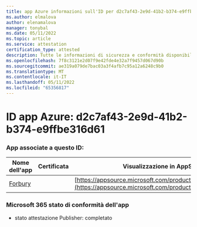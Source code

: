 ```yaml
---
title: app Azure informazioni sull'ID per d2c7af43-2e9d-41b2-b374-e9ffbe316d61
ms.author: elmalova
author: elenamalova
manager: tonybal
ms.date: 05/11/2022
ms.topic: article
ms.service: attestation
certification_type: attested
description: Tutte le informazioni di sicurezza e conformità disponibili per d2c7af43-2e9d-41b2-b374-e9ffbe316d61.
ms.openlocfilehash: 7f8c3121e2d07f9e42fde4e32a7f9457d067d90b
ms.sourcegitcommit: ae319a079de7bac03a3f4afb7c95a12a6248c9b0
ms.translationtype: MT
ms.contentlocale: it-IT
ms.lasthandoff: 05/11/2022
ms.locfileid: "65356817"
---
```

# <a name="azure-app-id-d2c7af43-2e9d-41b2-b374-e9ffbe316d61"></a>ID app Azure: d2c7af43-2e9d-41b2-b374-e9ffbe316d61


### <a name="apps-associated-with-this-id"></a>App associate a questo ID:
| **Nome dell'app** | **Certificata** | **Visualizzazione in AppSource** |
|--------------|---------------|-----------------------|
| [Forbury](../forward/WA200002916.md) |  | [https://appsource.microsoft.com/product/office/WA200002916](https://appsource.microsoft.com/product/office/WA200002916) |

### <a name="microsoft-365-app-compliance-status"></a>Microsoft 365 stato di conformità dell'app
- stato attestazione Publisher: completato
